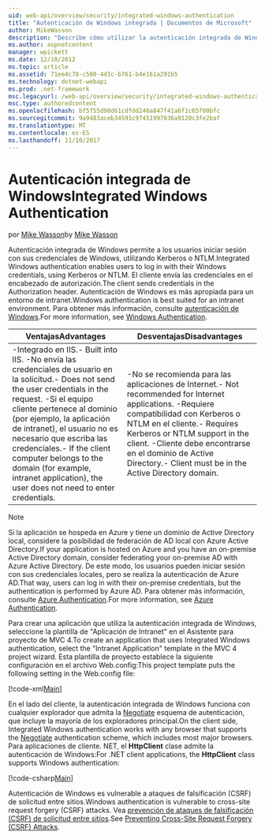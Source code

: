 ```yaml
---
uid: web-api/overview/security/integrated-windows-authentication
title: "Autenticación de Windows integrada | Documentos de Microsoft"
author: MikeWasson
description: "Describe cómo utilizar la autenticación integrada de Windows en ASP.NET Web API."
ms.author: aspnetcontent
manager: wpickett
ms.date: 12/18/2012
ms.topic: article
ms.assetid: 71ee4c78-c500-4d1c-b761-b4e161a291b5
ms.technology: dotnet-webapi
ms.prod: .net-framework
msc.legacyurl: /web-api/overview/security/integrated-windows-authentication
msc.type: authoredcontent
ms.openlocfilehash: bf5f55d98d61cdfdd246a847f41a6f1c65f00bfc
ms.sourcegitcommit: 9a9483aceb34591c97451997036a9120c3fe2baf
ms.translationtype: MT
ms.contentlocale: es-ES
ms.lasthandoff: 11/10/2017
---
```

<a name="integrated-windows-authentication"></a><span data-ttu-id="43074-103">Autenticación integrada de Windows</span><span class="sxs-lookup"><span data-stu-id="43074-103">Integrated Windows Authentication</span></span>
====================
<span data-ttu-id="43074-104">por [Mike Wasson](https://github.com/MikeWasson)</span><span class="sxs-lookup"><span data-stu-id="43074-104">by [Mike Wasson](https://github.com/MikeWasson)</span></span>

<span data-ttu-id="43074-105">Autenticación integrada de Windows permite a los usuarios iniciar sesión con sus credenciales de Windows, utilizando Kerberos o NTLM.</span><span class="sxs-lookup"><span data-stu-id="43074-105">Integrated Windows authentication enables users to log in with their Windows credentials, using Kerberos or NTLM.</span></span> <span data-ttu-id="43074-106">El cliente envía las credenciales en el encabezado de autorización.</span><span class="sxs-lookup"><span data-stu-id="43074-106">The client sends credentials in the Authorization header.</span></span> <span data-ttu-id="43074-107">Autenticación de Windows es más apropiada para un entorno de intranet.</span><span class="sxs-lookup"><span data-stu-id="43074-107">Windows authentication is best suited for an intranet environment.</span></span> <span data-ttu-id="43074-108">Para obtener más información, consulte [autenticación de Windows](https://www.iis.net/configreference/system.webserver/security/authentication/windowsauthentication).</span><span class="sxs-lookup"><span data-stu-id="43074-108">For more information, see [Windows Authentication](https://www.iis.net/configreference/system.webserver/security/authentication/windowsauthentication).</span></span>

| <span data-ttu-id="43074-109">Ventajas</span><span class="sxs-lookup"><span data-stu-id="43074-109">Advantages</span></span> | <span data-ttu-id="43074-110">Desventajas</span><span class="sxs-lookup"><span data-stu-id="43074-110">Disadvantages</span></span> |
| --- | --- |
| <span data-ttu-id="43074-111">-Integrado en IIS.</span><span class="sxs-lookup"><span data-stu-id="43074-111">- Built into IIS.</span></span> <span data-ttu-id="43074-112">-No envía las credenciales de usuario en la solicitud.</span><span class="sxs-lookup"><span data-stu-id="43074-112">- Does not send the user credentials in the request.</span></span> <span data-ttu-id="43074-113">-Si el equipo cliente pertenece al dominio (por ejemplo, la aplicación de intranet), el usuario no es necesario que escriba las credenciales.</span><span class="sxs-lookup"><span data-stu-id="43074-113">- If the client computer belongs to the domain (for example, intranet application), the user does not need to enter credentials.</span></span> | <span data-ttu-id="43074-114">-No se recomienda para las aplicaciones de Internet.</span><span class="sxs-lookup"><span data-stu-id="43074-114">- Not recommended for Internet applications.</span></span> <span data-ttu-id="43074-115">-Requiere compatibilidad con Kerberos o NTLM en el cliente.</span><span class="sxs-lookup"><span data-stu-id="43074-115">- Requires Kerberos or NTLM support in the client.</span></span> <span data-ttu-id="43074-116">-Cliente debe encontrarse en el dominio de Active Directory.</span><span class="sxs-lookup"><span data-stu-id="43074-116">- Client must be in the Active Directory domain.</span></span> |

> [!NOTE]
> <span data-ttu-id="43074-117">Si la aplicación se hospeda en Azure y tiene un dominio de Active Directory local, considere la posibilidad de federación de AD local con Azure Active Directory.</span><span class="sxs-lookup"><span data-stu-id="43074-117">If your application is hosted on Azure and you have an on-premise Active Directory domain, consider federating your on-premise AD with Azure Active Directory.</span></span> <span data-ttu-id="43074-118">De este modo, los usuarios pueden iniciar sesión con sus credenciales locales, pero se realiza la autenticación de Azure AD.</span><span class="sxs-lookup"><span data-stu-id="43074-118">That way, users can log in with their on-premise credentials, but the authentication is performed by Azure AD.</span></span> <span data-ttu-id="43074-119">Para obtener más información, consulte [Azure Authentication](../../../visual-studio/overview/2012/windows-azure-authentication.md).</span><span class="sxs-lookup"><span data-stu-id="43074-119">For more information, see [Azure Authentication](../../../visual-studio/overview/2012/windows-azure-authentication.md).</span></span>


<span data-ttu-id="43074-120">Para crear una aplicación que utiliza la autenticación integrada de Windows, seleccione la plantilla de "Aplicación de Intranet" en el Asistente para proyecto de MVC 4.</span><span class="sxs-lookup"><span data-stu-id="43074-120">To create an application that uses Integrated Windows authentication, select the "Intranet Application" template in the MVC 4 project wizard.</span></span> <span data-ttu-id="43074-121">Esta plantilla de proyecto establece la siguiente configuración en el archivo Web.config:</span><span class="sxs-lookup"><span data-stu-id="43074-121">This project template puts the following setting in the Web.config file:</span></span>

[!code-xml[Main](integrated-windows-authentication/samples/sample1.xml)]

<span data-ttu-id="43074-122">En el lado del cliente, la autenticación integrada de Windows funciona con cualquier explorador que admita la [Negotiate](http://www.ietf.org/rfc/rfc4559.txt) esquema de autenticación, que incluye la mayoría de los exploradores principal.</span><span class="sxs-lookup"><span data-stu-id="43074-122">On the client side, Integrated Windows authentication works with any browser that supports the [Negotiate](http://www.ietf.org/rfc/rfc4559.txt) authentication scheme, which includes most major browsers.</span></span> <span data-ttu-id="43074-123">Para aplicaciones de cliente. NET, el **HttpClient** clase admite la autenticación de Windows:</span><span class="sxs-lookup"><span data-stu-id="43074-123">For .NET client applications, the **HttpClient** class supports Windows authentication:</span></span>

[!code-csharp[Main](integrated-windows-authentication/samples/sample2.cs)]

<span data-ttu-id="43074-124">Autenticación de Windows es vulnerable a ataques de falsificación (CSRF) de solicitud entre sitios.</span><span class="sxs-lookup"><span data-stu-id="43074-124">Windows authentication is vulnerable to cross-site request forgery (CSRF) attacks.</span></span> <span data-ttu-id="43074-125">Vea [prevención de ataques de falsificación (CSRF) de solicitud entre sitios](preventing-cross-site-request-forgery-csrf-attacks.md).</span><span class="sxs-lookup"><span data-stu-id="43074-125">See [Preventing Cross-Site Request Forgery (CSRF) Attacks](preventing-cross-site-request-forgery-csrf-attacks.md).</span></span>
